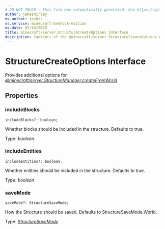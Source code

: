 ```yaml
---
# DO NOT TOUCH — This file was automatically generated. See https://github.com/mojang/minecraftapidocsgenerator to modify descriptions, examples, etc.
author: jakeshirley
ms.author: jashir
ms.service: minecraft-bedrock-edition
ms.date: 02/10/2025
title: minecraft/server.StructureCreateOptions Interface
description: Contents of the @minecraft/server.StructureCreateOptions class.
---
```

# StructureCreateOptions Interface

Provides additional options for [*@minecraft/server.StructureManager.createFromWorld*](../../../scriptapi/minecraft/server/StructureManager.md#createfromworld)

## Properties

### **includeBlocks**
`includeBlocks?: boolean;`

Whether blocks should be included in the structure. Defaults to true.

Type: *boolean*

### **includeEntities**
`includeEntities?: boolean;`

Whether entities should be included in the structure. Defaults to true.

Type: *boolean*

### **saveMode**
`saveMode?: StructureSaveMode;`

How the Structure should be saved. Defaults to StructureSaveMode.World.

Type: [*StructureSaveMode*](StructureSaveMode.md)
